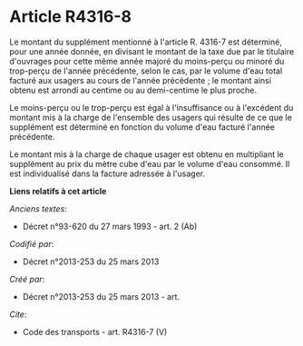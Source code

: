 # Article R4316-8

Le montant du supplément mentionné à l'article R. 4316-7 est déterminé, pour une année donnée, en divisant le montant de la
taxe due par le titulaire d'ouvrages pour cette même année majoré du moins-perçu ou minoré du trop-perçu de l'année
précédente, selon le cas, par le volume d'eau total facturé aux usagers au cours de l'année précédente ; le montant ainsi
obtenu est arrondi au centime ou au demi-centime le plus proche. 

Le moins-perçu ou le trop-perçu est égal à l'insuffisance ou à l'excédent du montant mis à la charge de l'ensemble des
usagers qui résulte de ce que le supplément est déterminé en fonction du volume d'eau facturé l'année précédente. 

Le montant mis à la charge de chaque usager est obtenu en multipliant le supplément au prix du mètre cube d'eau par le volume
d'eau consommé. Il est individualisé dans la facture adressée à l'usager.

**Liens relatifs à cet article**

_Anciens textes_:

  - Décret n°93-620 du 27 mars 1993 - art. 2 (Ab)

_Codifié par_:

  - Décret n°2013-253 du 25 mars 2013

_Créé par_:

  - Décret n°2013-253 du 25 mars 2013 - art.

_Cite_:

  - Code des transports - art. R4316-7 (V)
